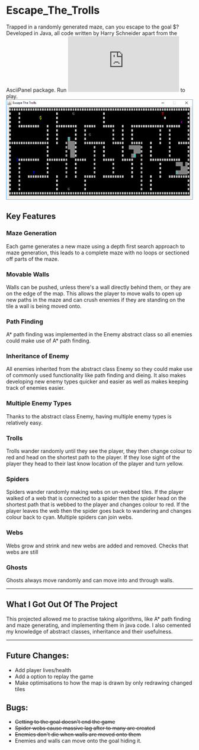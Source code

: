 # Escape_The_Trolls
Trapped in a randomly generated maze, can you escape to the goal $? Developed in Java, all code written by Harry Schneider apart from the AsciiPanel package. Run ![EscapeTheTrolls.jar](https://github.com/Haza290/Escape_The_Trolls/blob/master/EscapeTheTrolls.jar) to play.
![Screen shot of the game](https://github.com/Haza290/Escape_The_Trolls/blob/master/Escape%20The%20Trolls%20Screenshot.PNG)
## Key Features

### Maze Generation
Each game generates a new maze using a depth first search approach to maze generation, this leads to a complete maze with no loops or sectioned off parts of the maze.

### Movable Walls
Walls can be pushed, unless there's a wall directly behind them, or they are on the edge of the map. This allows the player to move walls to open up new paths in the maze and can crush enemies if they are standing on the tile a wall is being moved onto.

### Path Finding
A* path finding was implemented in the Enemy abstract class so all enemies could make use of A* path finding.

### Inheritance of Enemy
All enemies inherited from the abstract class Enemy so they could make use of commonly used functionality like path finding and dieing. It also makes developing new enemy types quicker and easier as well as makes keeping track of enemies easier.

### Multiple Enemy Types
Thanks to the abstract class Enemy, having multiple enemy types is relatively easy.

### Trolls
Trolls wander randomly until they see the player, they then change colour to red and head on the shortest path to the player. If they lose sight of the player they head to their last know location of the player and turn yellow.

### Spiders
Spiders wander randomly making webs on un-webbed tiles. If the player walked of a web that is connected to a spider then the spider head on the shortest path that is webbed to the player and changes colour to red. If the player leaves the web then the spider goes back to wandering and changes colour back to cyan. Multiple spiders can join webs.

### Webs
Webs grow and strink and new webs are added and removed. Checks that webs are still

### Ghosts
Ghosts always move randomly and can move into and through walls.

---
## What I Got Out Of The Project
This projected allowed me to practise taking algorithms, like A* path finding and maze generating, and implementing them in java code. I also cemented my knowledge of abstract classes, inheritance and their usefulness.

---
## Future Changes:
* Add player lives/health
* Add a option to replay the game
* Make optimisations to how the map is drawn by only redrawing changed tiles

## Bugs: 
* ~~Getting to the goal doesn't end the game~~
* ~~Spider webs cause massive lag after to many are created~~
* ~~Enemies don't die when walls are moved onto them~~
* Enemies and walls can move onto the goal hiding it.
